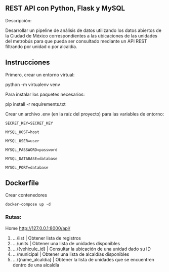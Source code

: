## REST API con Python, Flask y MySQL

Descripción:

Desarrollar un pipeline de análisis de datos utilizando los datos abiertos de la Ciudad de México correspondientes a las ubicaciones de las unidades del metrobús para que pueda ser consultado mediante un API REST filtrando por unidad o por alcaldía.

## Instrucciones

Primero, crear un entorno virtual:

  python -m virtualenv venv

Para instalar los paquetes necesarios:

  pip install -r requirements.txt

Crear un archivo .env (en la raíz del proyecto) para las variables de entorno:

    SECRET_KEY=SECRET_KEY
    
    MYSQL_HOST=host
    
    MYSQL_USER=user
    
    MYSQL_PASSWORD=password
   
    MYSQL_DATABASE=database

    MYSQL_PORT=database
    
 ## Dockerfile
 
 Crear contenedores
 
    docker-compose up -d
   
### Rutas:
Home  http://127.0.0.1:8000/api/

  1. .../list  | Obtener lista de registros 
  2. .../units | Obtener una lista de unidades disponibles  
  3. .../{vehicule_id} | Consultar la ubicación de una unidad dado su ID
  4. .../municipal | Obtener una lista de alcaldías disponibles
  5. .../{name_alcaldia} | Obtener la lista de unidades que se encuentren dentro de una alcaldía
 
 
 




